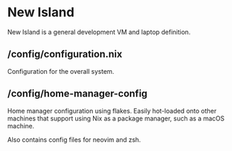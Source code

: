 # New Island
New Island is a general development VM and laptop definition.

## /config/configuration.nix
Configuration for the overall system.

## /config/home-manager-config
Home manager configuration using flakes. Easily hot-loaded onto other machines 
that support using Nix as a package manager, such as a macOS machine.

Also contains config files for neovim and zsh.
